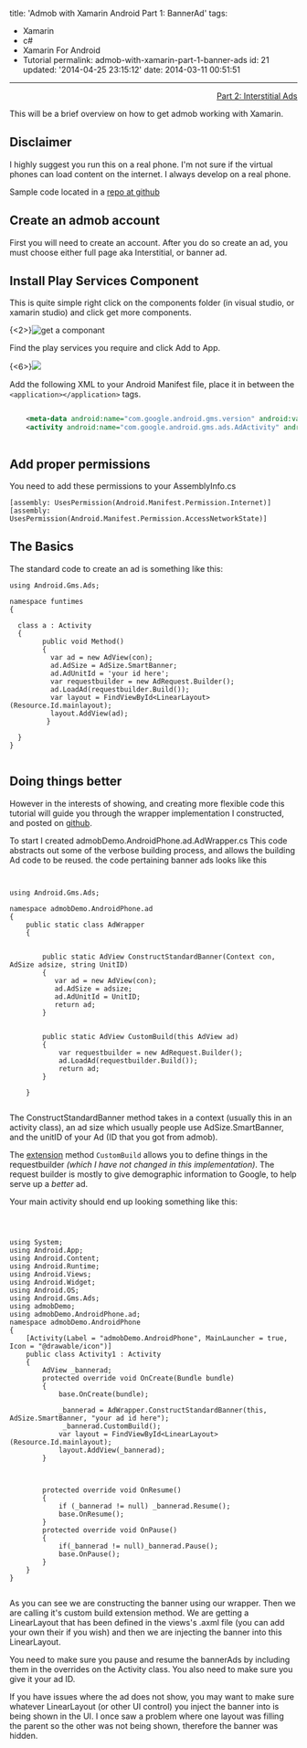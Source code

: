 title: 'Admob with Xamarin Android Part 1: BannerAd'
tags:

  - Xamarin
  - c#
  - Xamarin For Android
  - Tutorial
permalink: admob-with-xamarin-part-1-banner-ads
id: 21
updated: '2014-04-25 23:15:12'
date: 2014-03-11 00:51:51
---

<span style="float: right">[<i class="fa fa-hand-o-right"></i> Part 2: Interstitial Ads](https://blog.tommyparnell.com/admob-with-xamarin-part-2-interstitialad/)</span><br />

This will be a brief overview on how to get admob working with Xamarin.

## Disclaimer

I highly suggest you run this on a real phone. I'm not sure if the virtual phones can load content on the internet. I always develop on a real phone.

Sample code located in a [repo at github](https://github.com/tparnell8/XamarinAdmobTutorial)

## Create an admob account

First you will need to create an account. After you do so create an ad, you must choose either full page aka Interstitial, or banner ad.


## Install Play Services Component

This is quite simple right click on the components folder (in visual studio, or xamarin studio) and click get more components.

{<2>}![get a componant](/content/images/2014/Mar/componant.png)

Find the play services you require and click Add to App. 

{<6>}![](/content/images/2014/Mar/playservices.PNG)

Add the following XML to your Android Manifest file, place it in between the `<application></application>` tags.

```xml

    <meta-data android:name="com.google.android.gms.version" android:value="@integer/google_play_services_version" />
    <activity android:name="com.google.android.gms.ads.AdActivity" android:configChanges="keyboard|keyboardHidden|orientation|screenLayout|uiMode|screenSize|smallestScreenSize" />



```



## Add proper permissions

You need to add these permissions to your AssemblyInfo.cs

```clike
[assembly: UsesPermission(Android.Manifest.Permission.Internet)]
[assembly: UsesPermission(Android.Manifest.Permission.AccessNetworkState)]
```

## The Basics

The standard code to create an ad is something like this:


```clike
using Android.Gms.Ads;

namespace funtimes
{

  class a : Activity
  {
  		public void Method()
        {
          var ad = new AdView(con);
          ad.AdSize = AdSize.SmartBanner;
          ad.AdUnitId = 'your id here';
          var requestbuilder = new AdRequest.Builder();
          ad.LoadAd(requestbuilder.Build());
          var layout = FindViewById<LinearLayout>(Resource.Id.mainlayout);
          layout.AddView(ad);
         }
         
  }
}


```

## Doing things better

However in the interests of showing, and creating more flexible code this tutorial will guide you through the wrapper implementation I constructed, and posted on [github](https://github.com/tparnell8/XamarinAdmobTutorial).

To start I created admobDemo.AndroidPhone.ad.AdWrapper.cs This code abstracts out some of the verbose building process, and allows the building Ad code to be reused. the code pertaining banner ads looks like this


```clike


using Android.Gms.Ads;

namespace admobDemo.AndroidPhone.ad
{
    public static class AdWrapper
    {
        

        public static AdView ConstructStandardBanner(Context con, AdSize adsize, string UnitID)
        {
           var ad = new AdView(con);
           ad.AdSize = adsize;
           ad.AdUnitId = UnitID;
           return ad;
        }


        public static AdView CustomBuild(this AdView ad)
        {
            var requestbuilder = new AdRequest.Builder();
            ad.LoadAd(requestbuilder.Build());
            return ad;
        }
    
    }


```

The ConstructStandardBanner method takes in a context (usually this in an activity class), an ad size which usually people use AdSize.SmartBanner, and the unitID of your Ad (ID that you got from admob).

The [extension](http://msdn.microsoft.com/en-us/library/bb383977.aspx) method `CustomBuild` allows you to define things in the requestbuilder *(which I have not changed in this implementation)*. The request builder is mostly to give demographic information to Google, to help serve up a *better* ad.


Your main activity should end up looking something like this:

```clike



using System;
using Android.App;
using Android.Content;
using Android.Runtime;
using Android.Views;
using Android.Widget;
using Android.OS;
using Android.Gms.Ads;
using admobDemo;
using admobDemo.AndroidPhone.ad;
namespace admobDemo.AndroidPhone
{
    [Activity(Label = "admobDemo.AndroidPhone", MainLauncher = true, Icon = "@drawable/icon")]
    public class Activity1 : Activity
    {
        AdView _bannerad;
        protected override void OnCreate(Bundle bundle)
        {
            base.OnCreate(bundle);
            
            _bannerad = AdWrapper.ConstructStandardBanner(this, AdSize.SmartBanner, "your ad id here");
             _bannerad.CustomBuild();
            var layout = FindViewById<LinearLayout>(Resource.Id.mainlayout);
            layout.AddView(_bannerad);
		}

           

        protected override void OnResume()
        {
            if (_bannerad != null) _bannerad.Resume();
            base.OnResume();
        }
        protected override void OnPause()
        {
            if(_bannerad != null)_bannerad.Pause();
            base.OnPause();
        }
    }
}


```

As you can see we are constructing the banner using our wrapper. Then we are calling it's custom build extension method.  We are getting a LinearLayout that has been defined in the views's .axml file (you can add your own their if you wish) and then we are injecting the banner into this LinearLayout.

You need to make sure you pause and resume the bannerAds by including them in the overrides on the Activity class. You also need to make sure you give it your ad ID.

If you have issues where the ad does not show, you may want to make sure whatever LinearLayout (or other UI control) you inject the banner into is being shown in the UI. I once saw a problem where one layout was filling the parent so the other was not being shown, therefore the banner was hidden.